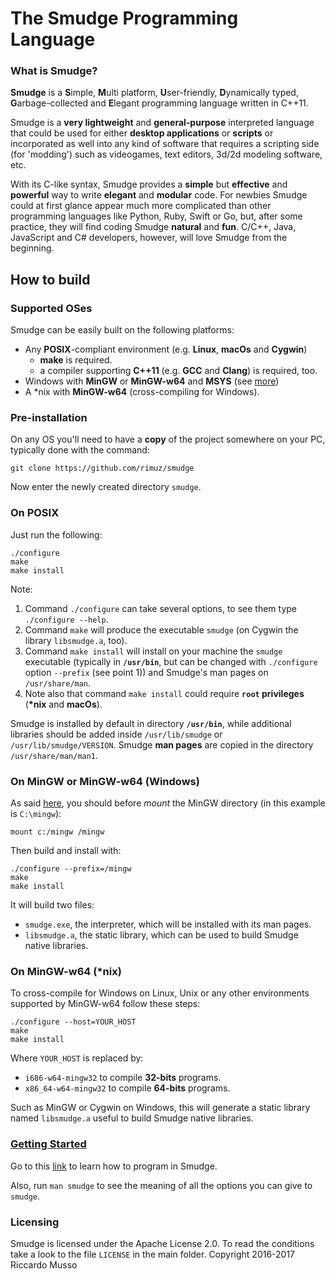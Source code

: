 # The Smudge Programming Language
### What is Smudge?
**Smudge** is a **S**imple, **M**ulti platform, **U**ser-friendly, **D**ynamically typed, **G**arbage-collected and **E**legant programming language written in C++11.

Smudge is a **very lightweight** and **general-purpose** interpreted language that could be used for either **desktop applications** or **scripts** or incorporated as well into any kind of software that requires a scripting side (for 'modding') such as videogames, text editors, 3d/2d modeling software, etc.

With its C-like syntax, Smudge provides a **simple** but **effective** and **powerful** way to write **elegant** and **modular** code. For newbies Smudge could at first glance appear much more complicated than other programming languages like Python, Ruby, Swift or Go, but, after some practice, they will find coding Smudge **natural** and **fun**. C/C++, Java, JavaScript and C# developers, however, will love Smudge from the beginning.

## How to build
### Supported OSes
Smudge can be easily built on the following platforms:
- Any **POSIX**-compliant environment (e.g. **Linux**, **macOs** and **Cygwin**)
    - **make** is required.
    - a compiler supporting **C++11** (e.g. **GCC** and **Clang**) is required, too.
- Windows with **MinGW** or **MinGW-w64** and **MSYS** (see [more](http://www.mingw.org/wiki/msys))
- A \*nix with **MinGW-w64** (cross-compiling for Windows).

### Pre-installation
On any OS you'll need to have a **copy** of the project somewhere on your PC,
typically done with the command:

```
git clone https://github.com/rimuz/smudge
```

Now enter the newly created directory `smudge`.

### On POSIX
Just run the following:

```
./configure
make
make install
```

Note:
1. Command `./configure` can take several options, to see them type `./configure --help`.
1. Command `make` will produce the executable `smudge` (on Cygwin the library `libsmudge.a`, too).
1. Command `make install` will install on your machine the `smudge` executable
(typically in **`/usr/bin`**, but can be changed with `./configure` option `--prefix` (see point 1)) and Smudge's man pages on `/usr/share/man`.
1. Note also that command `make install` could require **`root` privileges** (**\*nix** and **macOs**).

Smudge is installed by default in directory **`/usr/bin`**, while additional libraries should be added inside `/usr/lib/smudge` or `/usr/lib/smudge/VERSION`.
Smudge **man pages** are copied in the directory `/usr/share/man/man1`.

### On MinGW or MinGW-w64 (Windows)
As said [here](http://www.mingw.org/wiki/msys), you should before _mount_ the MinGW directory (in this example is `C:\mingw`):

```
mount c:/mingw /mingw
```

Then build and install with:
```
./configure --prefix=/mingw
make
make install
```

It will build two files:
- `smudge.exe`, the interpreter, which will be installed with its man pages.
- `libsmudge.a`, the static library, which can be used to build Smudge native libraries.

### On MinGW-w64 (\*nix)
To cross-compile for Windows on Linux, Unix or any other environments supported by MinGW-w64
follow these steps:

```
./configure --host=YOUR_HOST
make
make install
```

Where `YOUR_HOST` is replaced by:
- `i686-w64-mingw32` to compile **32-bits** programs.
- `x86_64-w64-mingw32` to compile **64-bits** programs.

Such as MinGW or Cygwin on Windows, this will generate a static library named `libsmudge.a`
useful to build Smudge native libraries.


### [Getting Started](https://rimuz.github.io/smudge/)
Go to this [link](https://rimuz.github.io/smudge/) to learn how to program in Smudge.

Also, run `man smudge` to see the meaning of all the options you can give to `smudge`.

### Licensing
Smudge is licensed under the Apache License 2.0. To read the conditions take a look to the file `LICENSE` in the main folder.
Copyright 2016-2017 Riccardo Musso
